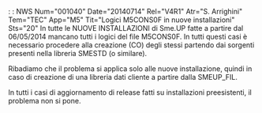  :  : NWS Num="001040" Date="20140714" Rel="V4R1" Atr="S. Arrighini" Tem="TEC" App="M5" Tit="Logici M5CONS0F in nuove installazioni" Sts="20"
In tutte le NUOVE INSTALLAZIONI di Sme.UP fatte a partire dal 06/05/2014 mancano tutti i logici del file M5CONS0F.
In tutti questi casi è necessario procedere alla creazione (CO) degli stessi partendo dai sorgenti
presenti nella libreria SMESTD (o similare).

Ribadiamo che il problema si applica solo alle nuove installazione, quindi in caso di creazione di
una libreria dati cliente a partire dalla SMEUP_FIL.

In tutti i casi di aggiornamento di release fatti su installazioni preesistenti, il problema non si pone.
